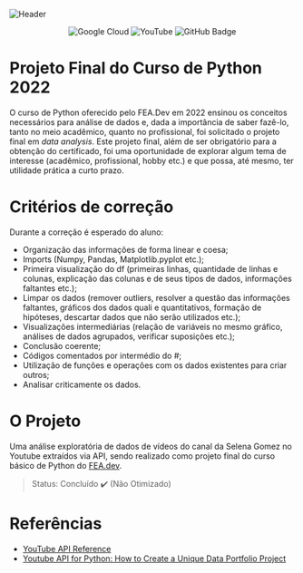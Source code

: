 ![Header](https://github.com/mariaraquelbarbosa/projetofinal-python/assets/122839919/de359a71-71af-4cec-a705-d2cc31286876)

<div align="center">

  ![Google Cloud](https://img.shields.io/badge/Google_Cloud-4285F4?style=for-the-badge&logo=google-cloud&logoColor=white)
  ![YouTube](https://img.shields.io/badge/YouTube-FF0000?style=for-the-badge&logo=youtube&logoColor=white)
  ![GitHub Badge](https://img.shields.io/badge/Python-3776AB?style=for-the-badge&logo=python&logoColor=white)

</div>

# Projeto Final do Curso de Python 2022
O curso de Python oferecido pelo FEA.Dev em 2022 ensinou os conceitos necessários para análise de dados e, dada a importância de saber fazê-lo, tanto no meio acadêmico, quanto no profissional, foi solicitado o projeto final em *data analysis*. Este projeto final, além de ser obrigatório para a obtenção do certificado, foi uma oportunidade de explorar algum tema de interesse (acadêmico, profissional, hobby etc.) e que possa, até mesmo, ter utilidade prática a curto prazo.

# Critérios de correção
Durante a correção é esperado do aluno:
* Organização das informações de forma linear e coesa;
* Imports (Numpy, Pandas, Matplotlib.pyplot etc.);
* Primeira visualização do df (primeiras linhas, quantidade de linhas e colunas, explicação das colunas e de seus tipos de dados, informações faltantes etc.);
* Limpar os dados (remover outliers, resolver a questão das informações faltantes, gráficos dos dados quali e quantitativos, formação de hipóteses, descartar dados que não serão utilizados etc.);
* Visualizações intermediárias (relação de variáveis no mesmo gráfico, análises de dados agrupados, verificar suposições etc.);
* Conclusão coerente;
* Códigos comentados por intermédio do #;
* Utilização de funções e operações com os dados existentes para criar outros;
* Analisar criticamente os dados.

# O Projeto
Uma análise exploratória de dados de vídeos do canal da Selena Gomez no Youtube extraídos via API, sendo realizado como projeto final do curso básico de Python do [FEA.dev](https://github.com/fea-dev-usp).

> Status: Concluído :heavy_check_mark: (Não Otimizado)

# Referências
* [YouTube API Reference](https://developers.google.com/youtube/v3/docs?hl=pt-br)
* [Youtube API for Python: How to Create a Unique Data Portfolio Project](https://www.youtube.com/watch?v=D56_Cx36oGY)
